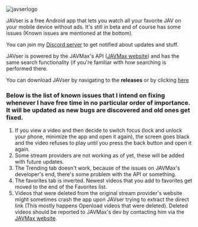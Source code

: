 ![javserlogo](https://i.imgur.com/lD5FC3J.png)

JAVser is a free Android app that lets you watch all your favorite JAV on your mobile device without ads.
It's still in beta and of course has some issues (Known issues are mentioned at the bottom).

You can join my [Discord server](https://discord.gg/FucjVkD) to get notified about updates and stuff.

JAVser is powered by the JAVMax's API ([JAVMax website](https://www.javmax.co/en)) and has the same search functionality (if you're familiar with how searching is performed there.

You can download JAVser by navigating to the **releases** or by clicking [here](https://github.com/gurobase/javser/raw/master/release/app-release.apk)


### Below is the list of known issues that I intend on fixing whenever I have free time in no particular order of importance. It will be updated as new bugs are discovered and old ones get fixed.

1. If you view a video and then decide to switch focus (lock and unlock your phone, minimize the app and open it again), the screen goes black and the video refuses to play until you press the back button and open it again.
3. Some stream providers are not working as of yet, these will be added with future updates.
4. The Trending tab doesn't work, because of the issues on JAVMax's developer's end, there's some problem with the API or something.
5. The favorites tab is inverted. Newest videos that you add to favorites get moved to the end of the Favorites list.
6. Videos that were deleted from the original stream provider's website might sometimes crash the app upon JAVser trying to extract the direct link (This mostly happens Openload videos that were deleted). Deleted videos should be reported to JAVMax's dev by contacting him via the [JAVMax website](https://www.javmax.co/en).
